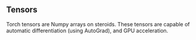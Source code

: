 ## Tensors
Torch tensors are Numpy arrays on steroids. These tensors are capable of automatic differentiation (using AutoGrad), and GPU acceleration.

```

```